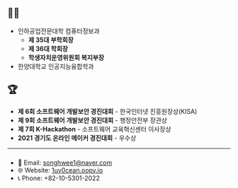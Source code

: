 ## 👨‍🎓
- 인하공업전문대학 컴퓨터정보과
  - **제 35대 부학회장**
  - **제 36대 학회장**
  - **학생자치운영위원회 복지부장**
- 한양대학교 인공지능융합학과

## 🏆
- **제 6회 소프트웨어 개발보안 경진대회** - 한국인터넷 진흥원장상(KISA)
- **제 9회 소프트웨어 개발보안 경진대회** - 행정안전부 장관상
- **제 7회 K-Hackathon** - 소프트웨어 교육혁신센터 이사장상
- **2021 경기도 온라인 메이커 경진대회** - 우수상

---
### 
- 📧 Email: [songhwee1@naver.com](mailto:songhwee1@naver.com)
- 🌐 Website: [1uv0cean.oopy.io](https://1uv0cean.oopy.io)
- 📞 Phone: +82-10-5301-2022
